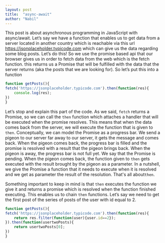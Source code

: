 ```yaml
---
layout: post
title:  "async-await"
author: "Nabil"
---
```


This post is about asynchronous programming in JavaScript with async/await. Let’s say we have a function that enables us to get data from a server located in another country which is reachable via this url https://jsonplaceholder.typicode.com which can give us the data regarding some blog posts. Let’s do this! So we use the promise based api that our browser gives us in order to fetch data from the web which is the fetch function. this returns us a Promise that will be fulfilled with the data that the server returns (aka the posts that we are looking for). So let’s put this into a function 

```javascript
function getPosts(){
fetch('https://jsonplaceholder.typicode.com').then(function(res){
	console.log(res);
})
}
```

Let’s stop and explain this part of the code. As we said, `fetch` returns a Promise, so we can call the `then` function which attaches a handler that will be executed when the promise resolves. This means that when the data comes back from the server, we will execute the function that is given to `then`. 
Conceptually, we can model the Promise as a progress bar. We send a pigeon to our server far away to our server, it gets the message and comes back. When the pigeon comes back, the progress bar is filled and the promise is resolved with a result that the pigeon brings back. When the pigeon is away, the progress bar is not full yet. We say that the Promise is pending.
When the pigeon comes back, the function given to `then` gets executed with the result brought by the pigeon as a parameter. In a nutshell, we give the Promise a function that it needs to execute when it is resolved and we get as parameter the result of the resolution. That's all about`then`. 

Something important to keep in mind is that `then` executes the function we give it and returns a promise which is resolved when the function finished executing. This enables us to chain `then` functions. 
Let’s say we need to get the first post of the series of posts of the user with id equal to 2.

```javascript
function getPosts(){
fetch('https://jsonplaceholder.typicode.com').then(function(res){
	return res.filter(function(user){user.id==2});
}).then(function(usertwoPosts){
	return usertwoPosts[0];
})
}
```

